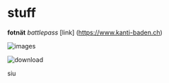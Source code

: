 # stuff

**fotnät** *battlepass*
[link] (https://www.kanti-baden.ch)


![images](https://user-images.githubusercontent.com/110892739/183599198-8ce2d74b-047a-4c1b-a418-64055eb28178.jpg)

![download](https://user-images.githubusercontent.com/110892739/183599850-ae86e4cd-2c83-4527-ad0c-5e43b7af884e.jpg)

siu
